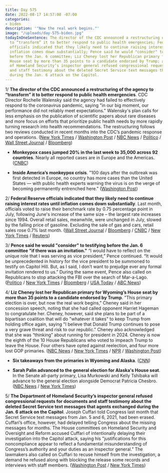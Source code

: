 ```yaml
---
title: Day 575
date: 2022-08-17 14:57:00 -07:00
categories:
- biden
description: '"Now the real work begins."'
image: "/uploads/day-575-biden.jpg"
todayInOneSentence: The director of the CDC announced a restructuring of the agency
  to “transform” it to better respond to public health emergencies; Federal Reserve
  officials indicated that they likely need to continue raising interest rates until
  inflation comes down substantially; Pence said he would "consider" to testifying
  before the Jan. 6 committee; Liz Cheney lost her Republican primary for Wyoming’s
  House seat by more than 35 points to a candidate endorsed by Trump; and the Department
  of Homeland Security’s inspector general refused congressional requests for documents
  and staff testimony about the deleted Secret Service text messages that agents exchanged
  during the Jan. 6 attack on the Capitol.
---
```


1/ **The director of the CDC announced a restructuring of the agency to “transform” it to better respond to public health emergencies**. CDC Director Rochelle Walensky said the agency had failed to effectively respond to the coronavirus pandemic, saying "in our big moment, our performance did not reliably meet expectations." Walensky's plan calls for less emphasis on the publication of scientific papers about rare diseases and more focus on efforts that prioritize public health needs by more rapidly turning research into health recommendations. The restructuring follows two reviews conducted in recent months into the CDC’s pandemic response and operations. ([New York Times](https://www.nytimes.com/2022/08/17/us/politics/cdc-rochelle-walensky-covid.html) / [Washington Post](https://www.washingtonpost.com/health/2022/08/17/walensky-revamp-cdc-culture-covid/) / [NBC News](https://www.nbcnews.com/health/health-news/cdc-director-calls-drastic-changes-agency-rcna43536) / [Politico](https://www.politico.com/news/2022/08/17/cdc-agency-overhaul-covid-19-response-00052384) / [Wall Street Journal](https://www.wsj.com/articles/cdc-director-outlines-restructuring-plans-11660752027?mod=hp_lead_pos4) / [Bloomberg](https://www.bloomberg.com/news/articles/2022-08-17/cdc-overhaul-director-walensky-lays-out-new-course-after-pandemic-missteps?srnd=premium&sref=MIBMEEoj))

* **Monkeypox cases jumped 20% in the last week to 35,000 across 92 countries**. Nearly all reported cases are in Europe and the Americas. ([CNBC](https://www.cnbc.com/2022/08/17/monkeypox-cases-have-increased-20percent-to-35000-across-92-countries-who-says.html))

* **Inside America’s monkeypox crisis**. "100 days after the outbreak was first detected in Europe, no country has more cases than the United States — with public health experts warning the virus is on the verge of becoming permanently entrenched here." ([Washington Post](https://www.washingtonpost.com/health/2022/08/17/monkeypox-biden-vaccine-testing-mistakes/))

2/ **Federal Reserve officials indicated that they likely need to continue raising interest rates until inflation comes down substantially**. Last month, officials voted to raise their benchmark rate by 0.75 percentage point in July, following June's increase of the same size – the largest rate increases since 1994. Overall retail sales, meanwhile, were unchanged in July, slowed by the falling price of gasoline. Excluding the sale of gas and cars, retail sales rose 0.7% last month. ([Wall Street Journal](https://www.wsj.com/articles/fed-officials-see-need-for-continued-interest-rate-increases-but-less-certainty-over-destination-11660760110?mod=hp_lead_pos3) / [Bloomberg](https://www.bloomberg.com/news/articles/2022-08-17/fed-saw-smaller-hikes-ahead-to-assess-prior-moves-minutes-show?srnd=premium&sref=MIBMEEoj) / [CNBC](https://www.cnbc.com/2022/08/17/fed-minutes-july-2022-.html) / [New York Times](https://www.nytimes.com/2022/08/17/business/us-retail-sales-july.html) / [Reuters](https://www.reuters.com/markets/us/us-retail-sales-flat-july-core-sales-rise-2022-08-17/))

3/ **Pence said he would "consider" to testifying before the Jan. 6 committee "if there was an invitation."** “I would have to reflect on the unique role that I was serving as vice president,” Pence continued. “It would be unprecedented in history for the vice president to be summoned to testify on Capitol Hill. But, as I said, I don’t want to prejudge ever any formal invitation rendered to us.” During the same event, Pence also called on Republicans to stop attacking the FBI over the search of Mar-a-Lago. ([Politico](https://www.politico.com/news/2022/08/17/pence-jan-6-committee-testify-00052381) / [New York Times](https://www.nytimes.com/2022/08/17/us/politics/pence-fbi-jan-6.html) / [Bloomberg](https://www.bloomberg.com/news/articles/2022-08-17/pence-says-he-would-consider-appearing-before-jan-6-committee?srnd=politics-vp&sref=MIBMEEoj) / [USA Today](https://www.usatoday.com/story/news/politics/2022/08/17/mike-pence-consider-testifying-jan-6-committee/10346454002/) / [ABC News](https://abcnews.go.com/Politics/pence-hed-testifying-jan-committee-asked/story?id=88491722))

4/ **Liz Cheney lost her Republican primary for Wyoming’s House seat by more than 35 points to a candidate endorsed by Trump**. "This primary election is over, but now the real work begins," Cheney said in her concession speech, noting that she had called opponent Harriet Hageman to congratulate her. Cheney, however, said she plans to be part of a bipartisan coalition that will do "whatever it takes" to keep Trump from holding office again, saying "I believe that Donald Trump continues to pose a very grave threat and risk to our republic." Cheney also acknowledged that she was “thinking” about running for president in 2024. Cheney is now the eighth of the 10 House Republicans who voted to impeach Trump to leave the House. Four others have opted against reelection, and four more lost GOP primaries. ([NBC News](https://www.nbcnews.com/politics/2022-election/liz-cheney-commits-broad-united-front-seeking-defeat-trump-rcna43465) / [New York Times](https://www.nytimes.com/2022/08/17/us/politics/liz-cheney-2024-president.html) / [NPR](https://www.npr.org/sections/2022-live-primary-election-race-results/2022/08/16/1117705185/liz-cheney-concedes-primary-defeat-but-her-fight-against-trump-continues) / [Washington Post](https://www.washingtonpost.com/politics/2022/08/16/wyoming-liz-cheney-alaska-primaries/))

* **Six takeaways from the primaries in Wyoming and Alaska**. ([CNN](https://www.cnn.com/2022/08/16/politics/wyoming-alaska-primary-election-takeaways/index.html))

* **Sarah Palin advanced to the general election for Alaska's House seat**. In the Senate all-party primary, Lisa Murkowski and Kelly Tshibaka will advance to the general election alongside Democrat Patricia Chesbro. ([NBC News](https://www.nbcnews.com/politics/2022-election/sarah-palin-advances-novembers-general-election-alaskas-house-seat-rcna43370) / [New York Times](https://www.nytimes.com/2022/08/16/us/politics/murkowski-palin-alaska-primary.html))

5/ **The Department of Homeland Security’s inspector general refused congressional requests for documents and staff testimony about the deleted Secret Service text messages that agents exchanged during the Jan. 6 attack on the Capitol**. Joseph Cuffari told Congress last month that Secret Service text messages from Jan. 5 and 6, 2021, had been erased. Cuffari’s office, however, had delayed telling Congress about the missing messages for months. The House committees on Homeland Security and Oversight and Reform accused Cuffari of intentionally delaying their investigation into the Capitol attack, saying his "justifications for this noncompliance appear to reflect a fundamental misunderstanding of Congress’s authority and your duties as an inspector general.” The lawmakers also called on Cuffari to recuse himself from the investigation, a demand he refused along with blocking the release some records and interviews with staff members. ([Washington Post](https://www.washingtonpost.com/national-security/2022/08/16/missing-secret-service-texts-cuffari/) / [New York Times](https://www.nytimes.com/2022/08/16/us/politics/secret-service-texts-jan-6.html))